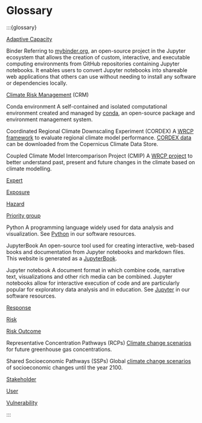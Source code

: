 Glossary
=======================

:::{glossary}

[Adaptive Capacity](#framework-term-adaptivecapacity)

Binder
 Referring to [mybinder.org](https://mybinder.org), an open-source project in the Jupyter ecosystem that allows the creation of custom, interactive, and executable computing environments from GitHub repositories containing Jupyter notebooks. It enables users to convert Jupyter notebooks into shareable web applications that others can use without needing to install any software or dependencies locally.

[Climate Risk Management](#framework-term-crm) (CRM)

Conda environment
 A self-contained and isolated computational environment created and managed by [conda](https://docs.conda.io/en/latest/), an open-source package and environment management system.

Coordinated Regional Climate Downscaling Experiment (CORDEX)
 A [WRCP framework](https://cordex.org/) to evaluate regional climate model performance. [CORDEX data](https://confluence.ecmwf.int/display/CKB/CORDEX%3A+Regional+climate+projections) can be downloaded from the Copernicus Climate Data Store.

Coupled Climate Model Intercomparison Project (CMIP)
 A [WRCP project](https://wcrp-cmip.org/) to better understand past, present and future changes in the climate based on climate modelling.

[Expert](#framework-term-expert)

[Exposure](#framework-term-exposure)

[Hazard](#framework-term-hazard)

[Priority group](#framework-term-prioritygroup)

Python
 A programming language widely used for data analysis and visualization.
 See [Python](software.md#python) in our software resources.

JupyterBook
 An open-source tool used for creating interactive, web-based books and documentation from Jupyter notebooks and markdown files. This website is generated as a [JupyterBook](https://jupyterbook.org/).

Jupyter notebook
 A document format in which combine code, narrative text, visualizations and other rich media can be combined.
 Jupyter notebooks allow for interactive execution of code and are particularly popular for exploratory data analysis and in education.
 See [Jupyter](software.md#jupyter) in our software resources.

[Response](#framework-term-response)

[Risk](#framework-term-risk)

[Risk Outcome](#framework-term-riskoutcome)

Representative Concentration Pathways (RCPs)
 [Climate change scenarios](#framework-climatechangescenarios) for future greenhouse gas concentrations.

Shared Socioeconomic Pathways (SSPs)
 Global [climate change scenarios](#framework-climatechangescenarios) of socioeconomic changes until the year 2100.

[Stakeholder](#framework-term-stakeholder)

[User](#framework-term-user)

[Vulnerability](#framework-term-vulnerability)

:::
